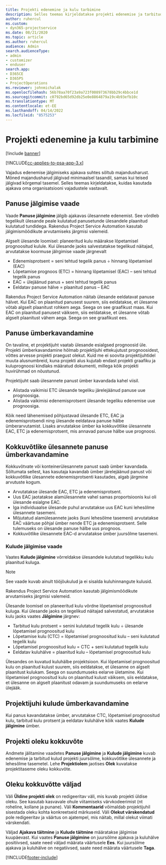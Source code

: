 ```yaml
---
title: Projekti edenemine ja kulu tarbimine
description: Selles teemas kirjeldatakse projekti edenemise ja tarbitud kulude jälgimist.
author: ruhercul
ms.custom:
- dyn365-projectservice
ms.date: 08/21/2020
ms.topic: article
ms.author: ruhercul
audience: Admin
search.audienceType:
- admin
- customizer
- enduser
search.app:
- D365CE
- D365PS
- ProjectOperations
ms.reviewer: johnmichalak
ms.openlocfilehash: 56b78aa70f23a9a723f008973678bb29c4bbce1d
ms.sourcegitcommit: c0792bd65d92db25e0e8864879a19c4b93efb10c
ms.translationtype: MT
ms.contentlocale: et-EE
ms.lasthandoff: 04/14/2022
ms.locfileid: "8575253"
---
```

# <a name="project-progress-and-cost-consumption"></a>Projekti edenemine ja kulu tarbimine

[!include [banner](../includes/psa-now-project-operations.md)]

[!INCLUDE[cc-applies-to-psa-app-3.x](../includes/cc-applies-to-psa-app-3x.md)]

Vajadus edenemise jälgimiseks ajakava suhtes sõltub majandusharust. Mõned majandusharud jälgivad minimaalsel tasandil, samas kui teised jälgivad kõrgemal tasemel. Selles teemas kirjeldatakse, kuidas kasutada ajakava oma organisatsiooni vajadustele vastavalt.

## <a name="effort-tracking-view"></a>Panuse jälgimise vaade

Vaade **Panuse jälgimine** jälgib ajakavas ülesannete edenemist. See võrdleb tegelikult ülesande peale kulutatud panusetunde ülesandele plaanitud kulutatud tundidega. Rakendus Project Service Automation kasutab jälgimismõõdikute arvutamiseks järgmisi valemeid.

Algselt ülesande loomisel: planeeritud kulu määrakse lõpetamisel prognoositud kulule. Kui ülesande jaoks salvestatakse tegelikud näitajad, arvutatakse koormuse jälrgimise vaade järgnevalt

- Edenemisprotsent = seni tehtud tegelik panus ÷ hinnang lõpetamisel (EAC) 
- Lõpetamise prognoos (ETC) = hinnang lõpetamisel (EAC) – seni tehtud tegelik panus 
- EAC = ülejäänud panus + seni tehtud tegelik panus 
- Eeldatav panuse hälve = plaanitud panus – EAC

Rakendus Project Service Automation näitab ülesande eeldatavat panuse hälvet. Kui EAC on plaanitud panusest suurem, siis eeldatakse, et ülesanne võtab algselt plaanitust rohkem aega. Seega on see graafikust maas. Kui EAC on plaanitud panusest väiksem, siis eeldatakse, et ülesanne võtab algselt plaanitust vähem aega. Seega on see graafikust ees.

## <a name="reprojecting-effort"></a>Panuse ümberkavandamine

On tavaline, et projektijuht vaatab ülesande esialgsed prognoosid üle. Projekti ümberkavandamine hõlmab projektijuhi ettekujutust prognoosidest, võttes arvesse projekti praegust olekut. Kuid me ei soovita projektijuhtidel muuta alusnumbreid, kuna projekti alus kujutab endast projekti graafiku ja kuluprognoosi kindlaks määratud dokumenti, millega kõik projekti huvirühmad on nõustunud.

Projektijuht saab ülesannete panust ümber kavandada kahel viisil.

- Alistada vaikimisi ETC ülesande tegeliku järelejäänud panuse uue prognoosiga. 
- Alistada vaikimisi edenemisprotsent ülesande tegeliku edenemise uue prognoosiga.

Kõik need lähenemised põhjustavad ülesande ETC, EAC ja edenemisprotsendi ning ülesande eeldatava panuse hälbe ümberarvutamist. Lisaks arvutatakse ümber ka kokkuvõtlike ülesannete EAC, ETC ja edenemisprotsent, mis annavad panuse hälbe uue prognoosi.

## <a name="reprojection-of-effort-on-summary-tasks"></a>Kokkuvõtlike ülesannete panuse ümberkavandamine

Kokkuvõtvate või konteinerülesannete panust saab ümber kavandada. Sõltumata sellest, kas kasutaja kavandab ümber järelejäänud panust või kokkuvõtlike ülesannete edenemisprotsenti kasutades, algab järgmine arvutuste kogum.

- Arvutatakse ülesande EAC, ETC ja edenemisprotsent.
- Uus EAC jaotatakse alamülesannete vahel samas proportsioonis kui oli ülesande esialgne EAC.
- Iga individuaalse ülesande puhul arvutatakse uus EAC kuni lehesõlme ülesannete tasemeni. 
- Mõjutatud alamülesannete jaoks (kuni lehesõlme tasemeni) arvutatakse EAC väärtuse põhjal ümber nende ETC ja edenemisprotsent. Selle tulemuseks on ülesande panuse hälbe uus prognoos. 
- Kokkuvõtlike ülesannete EAC-d arvutatakse ümber juursõlme tasemeni.

### <a name="cost-tracking-view"></a>Kulude jälgimise vaade 

Vaates **Kulude jälgimine** võrreldakse ülesandele kulutatud tegelikku kulu plaanitud kuluga. 

> [!NOTE]
> See vaade kuvab ainult tööjõukulud ja ei sisalda kuluhinnangute kulusid. 

Rakendus Project Service Automation kasutab jälgimismõõdikute arvutamiseks järgmisi valemeid.

Ülesande loomisel on planeeritud kulu võrdne lõpetamisel prognoositud kuluga. Kui ülesande jaoks on tegelikud näitajad salvestatud, arvutatakse kulu jaoks vaates **Jälgimine** järgnev:

 - Tarbitud kulu protsent = senini kulutatud tegelik kulu ÷ ülesande lõpetamisel prognoositud kulu
 - Lõpetamise kulu (CTC) = lõpetamisel prognoositud kulu – seni kulutatud tegelik kulu
 - Lõpetamisel prognoositud kulu = CTC + seni kulutatud tegelik kulu
 - Eeldatav kuluhälve = plaanitud kulu – lõpetamisel prognoositud kulu

Ülesandes on kuvatud kuluhälbe projektsioon. Kui lõpetamisel prognoositud kulu on plaanitud kulust suurem, siis eeldatakse, et ülesanne on algselt plaanitust kulukam. Seega on suundumuseks eelarve ületamine. Kui lõpetamisel prognoositud kulu on plaanitud kulust väiksem, siis eeldatakse, et ülesanne on algselt plaanitust odavam ja suundumuseks on eelarve ülejääk.

## <a name="project-managers-reprojection-of-cost"></a>Projektijuhi kulude ümberkavandamine

Kui panus kavandatakse ümber, arvutatakse CTC, lõpetamisel prognoositud kulu, tarbitud kulu protsent ja eeldatav kuluhälve kõik vaates **Kulude jälgimine** ümber.

## <a name="project-status-summary"></a>Projekti oleku kokkuvõte

Andmete jälitamine vaadetes **Panuse jälgimine** ja **Kulude jälgimine** kuvab edenemise ja tarbitud kulud projekti juursõlme, kokkuvõtlike ülesannete ja lehesõlme tasemetel. Lehe **Projektiolem** jaotises **Olek** kuvatakse projektitaseme oleku kokkuvõte.

## <a name="status-summary-fields"></a>Oleku kokkuvõtte väljad

Väli **Üldine projekti olek** on redigeeritav väli, mis kuvab projekti üldise oleku. See kasutab kasvavale ohule viitamiseks värvkodeerimist (nt roheline, kollane ja punane). Väli **Kommentaarid** võimaldab projektijuhil sisestada oleku kohta konkreetseid märkuseid. Väli **Olekut värskendatud** pole redigeeritav ja väärtus on ajatempel, mis näitab, millal olekut viimati värskendati.

Väljad **Ajakava täitmine** ja **Kulude täitmine** määratakse jälgimise kuupäevast. Kui vaates **Panuse jälgimine** on juursõlme ajakava ja kuluhälve positiivsed, saate need väljad määrata väärtusele **Ees**. Kui juursõlme ajakava ja kuluhälve on negatiivsed, saate need määrata väärtusele **Taga**.


[!INCLUDE[footer-include](../includes/footer-banner.md)]
